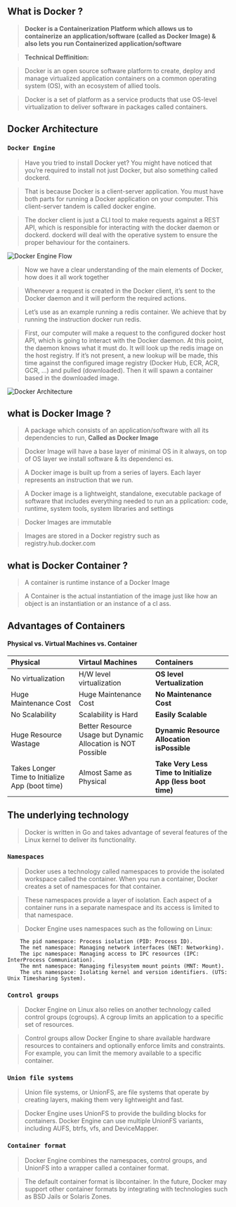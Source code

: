 ## What is Docker ?

> **Docker is a Containerization Platform which allows us to containerize an application/software (called as Docker Image) & also lets you run Containerized application/software**

> **Technical Deffinition:**

> Docker is an open source software platform to create, deploy and manage virtualized application containers on a common operating system (OS), with an ecosystem of allied tools.

> Docker is a set of platform as a service products that use OS-level virtualization to deliver software in packages called containers.

## Docker Architecture 

### `Docker Engine`

> Have you tried to install Docker yet? You might have noticed that you’re required to install not just Docker, but also something called dockerd.

> That is because Docker is a client-server application. You must have both parts for running a Docker application on your computer. This client-server tandem is called docker engine.

> The docker client is just a CLI tool to make requests against a REST API, which is responsible for interacting with the docker daemon or dockerd. dockerd will deal with the operative system to ensure the proper behaviour for the containers.

![Docker Engine Flow](https://github.com/lerndevops/slearncka/blob/master/static/docker-engine-components-flow.png)

> Now we have a clear understanding of the main elements of Docker, how does it all work together

> Whenever a request is created in the Docker client, it’s sent to the Docker daemon and it will perform the required actions.

> Let’s use as an example running a redis container. We achieve that by running the instruction docker run redis.

> First, our computer will make a request to the configured docker host API, which is going to interact with the Docker daemon.
At this point, the daemon knows what it must do. It will look up the redis image on the host registry. If it’s not present, a new lookup will be made, this time against the configured image registry (Docker Hub, ECR, ACR, GCR, …) and pulled (downloaded). Then it will spawn a container based in the downloaded image.

![Docker Architecture](https://github.com/lerndevops/slearncka/blob/master/static/Docker-architecture.png)


## what is Docker Image ?

> A package which consists of an application/software with all its dependencies to run, **Called as Docker Image**

> Docker Image will have a base layer of minimal OS in it always, on top of OS layer we install software & its dependenci
es.

> A Docker image is built up from a series of layers. Each layer represents an instruction that we run.

> A Docker image is a lightweight, standalone, executable package of software that includes everything needed to run an a
pplication: code, runtime, system tools, system libraries and settings

> Docker Images are immutable

> Images are stored in a Docker registry such as registry.hub.docker.com

## what is Docker Container ?

> A container is runtime instance of a Docker Image

> A Container is the actual instantiation of the image just like how an object is an instantiation or an instance of a cl
ass.


## Advantages of Containers

#### Physical vs. Virtual Machines vs. Container


| Physical | Virtaul Machines | **Containers** |
| :-------- | :-------------- | :---------- |
| No virtualization | H/W level virtualization | **OS level Vertualization** |
| Huge Maintenance Cost | Huge Maintenance Cost | **No Maintenance Cost** |
| No Scalability | Scalability is Hard | **Easily Scalable** |
| Huge Resource Wastage | Better Resource Usage but Dynamic Allocation is NOT Possible | **Dynamic Resource Allocation isPossible** |
| Takes Longer Time to Initialize App (boot time) | Almost Same as Physical  | **Take Very Less Time to Initialize App (less boot time)** |


## The underlying technology

> Docker is written in Go and takes advantage of several features of the Linux kernel to deliver its functionality.

### `Namespaces`

> Docker uses a technology called namespaces to provide the isolated workspace called the container. When you run a container, Docker creates a set of namespaces for that container.

> These namespaces provide a layer of isolation. Each aspect of a container runs in a separate namespace and its access is limited to that namespace.

> Docker Engine uses namespaces such as the following on Linux:

```
	The pid namespace: Process isolation (PID: Process ID).
	The net namespace: Managing network interfaces (NET: Networking).
	The ipc namespace: Managing access to IPC resources (IPC: InterProcess Communication).
	The mnt namespace: Managing filesystem mount points (MNT: Mount).
	The uts namespace: Isolating kernel and version identifiers. (UTS: Unix Timesharing System).
```

### `Control groups`

> Docker Engine on Linux also relies on another technology called control groups (cgroups). A cgroup limits an application to a specific set of resources. 

> Control groups allow Docker Engine to share available hardware resources to containers and optionally enforce limits and constraints. For example, you can limit the memory available to a specific container.


### `Union file systems`

> Union file systems, or UnionFS, are file systems that operate by creating layers, making them very lightweight and fast. 

> Docker Engine uses UnionFS to provide the building blocks for containers. Docker Engine can use multiple UnionFS variants, including AUFS, btrfs, vfs, and DeviceMapper.

### `Container format`

> Docker Engine combines the namespaces, control groups, and UnionFS into a wrapper called a container format. 

> The default container format is libcontainer. In the future, Docker may support other container formats by integrating with technologies such as BSD Jails or Solaris Zones.


